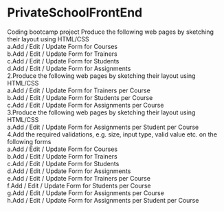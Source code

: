 # PrivateSchoolFrontEnd
Coding bootcamp project
Produce the following web pages by sketching their layout using HTML/CSS<br/>
a.Add / Edit / Update Form for Courses<br/>
b.Add / Edit / Update Form for Trainers<br/>
c.Add / Edit / Update Form for Students<br/>
d.Add / Edit / Update Form for Assignments<br/>
2.Produce the following web pages by sketching their layout using HTML/CSS<br/>
a.Add / Edit / Update Form for Trainers per Course<br/>
b.Add / Edit / Update Form for Students per Course<br/>
c.Add / Edit / Update Form for Assignments per Course<br/>
3.Produce the following web pages by sketching their layout using HTML/CSS<br/>
a.Add / Edit / Update Form for Assignments per Student per Course<br/>
4.Add the  required  validations,  e.g.  size,  input  type,  valid  value  etc. on  the  following forms<br/>
a.Add / Edit / Update Form for Courses<br/>
b.Add / Edit / Update Form for Trainers<br/>
c.Add / Edit / Update Form for Students<br/>
d.Add / Edit / Update Form for Assignments<br/>
e.Add / Edit / Update Form for Trainers per Course<br/>
f.Add / Edit / Update Form for Students per Course<br/>
g.Add / Edit / Update Form for Assignments per Course<br/>
h.Add / Edit / Update Form for Assignments per Student per Course
